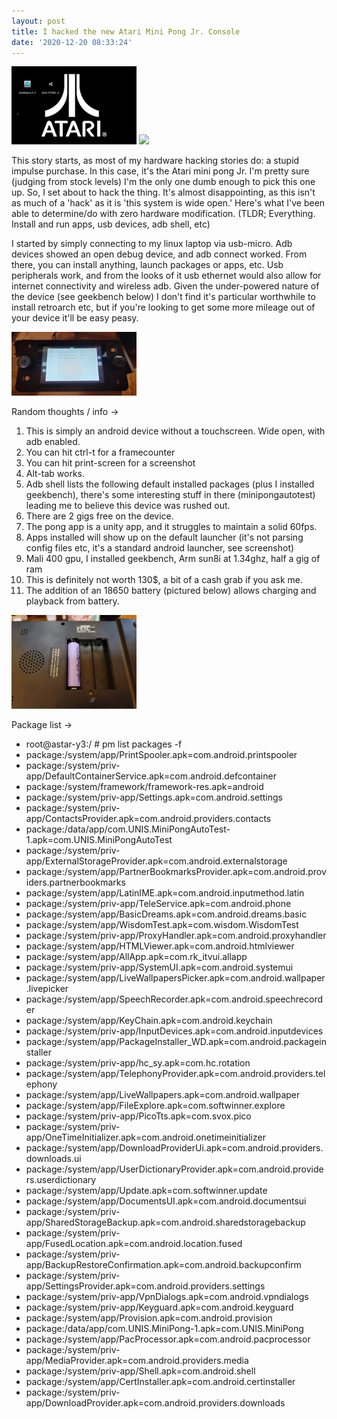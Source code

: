 ```yaml
---
layout: post
title: I hacked the new Atari Mini Pong Jr. Console
date: '2020-12-20 08:33:24'
---
```

 

<img src="https://github.com/huntergdavis/huntergdavis.github.io/raw/master/content/images/2020/dec/Screenshot_1970-01-02-08-46-26.png" width="200">
<img src="https://github.com/huntergdavis/huntergdavis.github.io/raw/master/content/images/2020/dec/1970-01-02-08-46-02.png" width="200">


This story starts, as most of my hardware hacking stories do: a stupid impulse purchase.  In this case, it's the Atari mini pong Jr.  I'm pretty sure (judging from stock levels) I'm the only one dumb enough to pick this one up.  So, I set about to hack the thing.  It's almost disappointing, as this isn't as much of a 'hack' as it is 'this system is wide open.'  Here's what I've been able to determine/do with zero hardware modification. (TLDR; Everything.  Install and run apps, usb devices, adb shell, etc)


I started by simply connecting to my linux laptop via usb-micro.  Adb devices showed an open debug device, and adb connect worked.  From there, you can install anything, launch packages or apps, etc.  Usb peripherals work, and from the looks of it usb ethernet would also allow for internet connectivity and wireless adb.  Given the under-powered nature of the device (see geekbench below) I don't find it's particular worthwhile to install retroarch etc, but if you're looking to get some more mileage out of your device it'll be easy peasy. 

<img src="https://github.com/huntergdavis/huntergdavis.github.io/raw/master/content/images/2020/dec/recentfiles.jpg" width="200">

Random thoughts / info -> 

1.  This is simply an android device without a touchscreen.  Wide open, with adb enabled. 
2.  You can hit ctrl-t for a framecounter
3.  You can hit print-screen for a screenshot
4.  Alt-tab works.
5.  Adb shell lists the following default installed packages (plus I installed geekbench), there's some interesting stuff in there (minipongautotest) leading me to believe this device was rushed out. 
6.  There are 2 gigs free on the device.
7.  The pong app is a unity app, and it struggles to maintain a solid 60fps.
8.  Apps installed will show up on the default launcher (it's not parsing config files etc, it's a standard android launcher, see screenshot)
9.  Mali 400 gpu, I installed geekbench, Arm sun8i at 1.34ghz, half a gig of ram
10.  This is definitely not worth 130$, a bit of a cash grab if you ask me.
11.  The addition of an 18650 battery (pictured below) allows charging and playback from battery.

<img src="https://github.com/huntergdavis/huntergdavis.github.io/raw/master/content/images/2020/dec/18650.jpg" width="200"> 

Package list ->

- root@astar-y3:/ # pm list packages -f
- package:/system/app/PrintSpooler.apk=com.android.printspooler
- package:/system/priv-app/DefaultContainerService.apk=com.android.defcontainer
- package:/system/framework/framework-res.apk=android
- package:/system/priv-app/Settings.apk=com.android.settings
- package:/system/priv-app/ContactsProvider.apk=com.android.providers.contacts
- package:/data/app/com.UNIS.MiniPongAutoTest-1.apk=com.UNIS.MiniPongAutoTest
- package:/system/priv-app/ExternalStorageProvider.apk=com.android.externalstorage
- package:/system/app/PartnerBookmarksProvider.apk=com.android.providers.partnerbookmarks
- package:/system/app/LatinIME.apk=com.android.inputmethod.latin
- package:/system/priv-app/TeleService.apk=com.android.phone
- package:/system/app/BasicDreams.apk=com.android.dreams.basic
- package:/system/app/WisdomTest.apk=com.wisdom.WisdomTest
- package:/system/priv-app/ProxyHandler.apk=com.android.proxyhandler
- package:/system/app/HTMLViewer.apk=com.android.htmlviewer
- package:/system/app/AllApp.apk=com.rk_itvui.allapp
- package:/system/priv-app/SystemUI.apk=com.android.systemui
- package:/system/app/LiveWallpapersPicker.apk=com.android.wallpaper.livepicker
- package:/system/app/SpeechRecorder.apk=com.android.speechrecorder
- package:/system/app/KeyChain.apk=com.android.keychain
- package:/system/priv-app/InputDevices.apk=com.android.inputdevices
- package:/system/app/PackageInstaller_WD.apk=com.android.packageinstaller
- package:/system/priv-app/hc_sy.apk=com.hc.rotation
- package:/system/app/TelephonyProvider.apk=com.android.providers.telephony
- package:/system/app/LiveWallpapers.apk=com.android.wallpaper
- package:/system/app/FileExplore.apk=com.softwinner.explore
- package:/system/priv-app/PicoTts.apk=com.svox.pico
- package:/system/priv-app/OneTimeInitializer.apk=com.android.onetimeinitializer
- package:/system/app/DownloadProviderUi.apk=com.android.providers.downloads.ui
- package:/system/app/UserDictionaryProvider.apk=com.android.providers.userdictionary
- package:/system/app/Update.apk=com.softwinner.update
- package:/system/app/DocumentsUI.apk=com.android.documentsui
- package:/system/priv-app/SharedStorageBackup.apk=com.android.sharedstoragebackup
- package:/system/priv-app/FusedLocation.apk=com.android.location.fused
- package:/system/priv-app/BackupRestoreConfirmation.apk=com.android.backupconfirm
- package:/system/priv-app/SettingsProvider.apk=com.android.providers.settings
- package:/system/priv-app/VpnDialogs.apk=com.android.vpndialogs
- package:/system/priv-app/Keyguard.apk=com.android.keyguard
- package:/system/app/Provision.apk=com.android.provision
- package:/data/app/com.UNIS.MiniPong-1.apk=com.UNIS.MiniPong
- package:/system/app/PacProcessor.apk=com.android.pacprocessor
- package:/system/priv-app/MediaProvider.apk=com.android.providers.media
- package:/system/priv-app/Shell.apk=com.android.shell
- package:/system/app/CertInstaller.apk=com.android.certinstaller
- package:/system/priv-app/DownloadProvider.apk=com.android.providers.downloads


 

